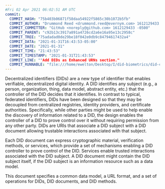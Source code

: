 ```yaml
---
#Fri 02 Apr 2021 06:02:51 AM UTC
commit:
  COMMIT_HASH: "75b403b06871f58daa54922f5865c30b1072b5fb"
  COMMIT_AUTHOR: "Drummond Reed <drummond.reed@evernym.com> 1612129433 -0800"
  COMMIT_COMMITTER: "GitHub <noreply@github.com> 1612129433 -0500"
  COMMIT_PARENT: "c92b13c3917a891a4726cd2a6e16a95e13c2958c"
  COMMIT_TREE: "75adadad0de29be18f042e0db9c84794617432a4"
  COMMIT_DATA: "2021-01-31T16:43:53-05:00"
  COMMIT_DATE: "2021-01-31"
  COMMIT_TIME: "21:43:53"
  COMMIT_TIMESTAMP: "2021-01-31T21:43:53"
  COMMIT_LINE: ""Add DIDs as Enhanced URNs section."
  COMMIT_RUNNABLE: "file:///home/ewelton/Desktop/I/did-biometrics/did-core-dataset/analysis/gitinfo/75b403b06871f58daa54922f5865c30b1072b5fb/snapshot/index.html"
---
```


<section id="abstract">
<p>
<a>Decentralized identifiers</a> (DIDs) are a new type of identifier that
enables verifiable, decentralized digital identity. A <a>DID</a> identifies any
subject (e.g., a person, organization, thing, data model, abstract entity, etc.)
that the controller of the <a>DID</a> decides that it identifies. In contrast to
typical, federated identifiers, DIDs have been designed so that they may be
decoupled from centralized registries, identity providers, and certificate
authorities. Specifically, while other parties might be used to help enable the
discovery of information related to a <a>DID</a>, the design enables the
controller of a <a>DID</a> to prove control over it without requiring permission
from any other party. <a>DIDs</a> are URIs that associate a <a>DID subject</a>
with a <a>DID document</a> allowing trustable interactions associated with that
subject.
    </p>
<p>
Each <a>DID document</a> can express cryptographic material, verification
methods, or <a>services</a>, which provide a set of mechanisms enabling
a <a>DID controller</a> to prove control of the <a>DID</a>. <a>Services</a>
enable trusted interactions associated with the <a>DID
subject</a>. A <a>DID document</a> might contain the <a>DID subject</a> itself,
if the <a>DID subject</a> is an information resource such as a data model.
    </p>
<p>
This document specifies a common data model, a URL format, and a set of
operations for <a>DIDs</a>, <a>DID documents</a>, and <a>DID methods</a>.
    </p>
</section>
